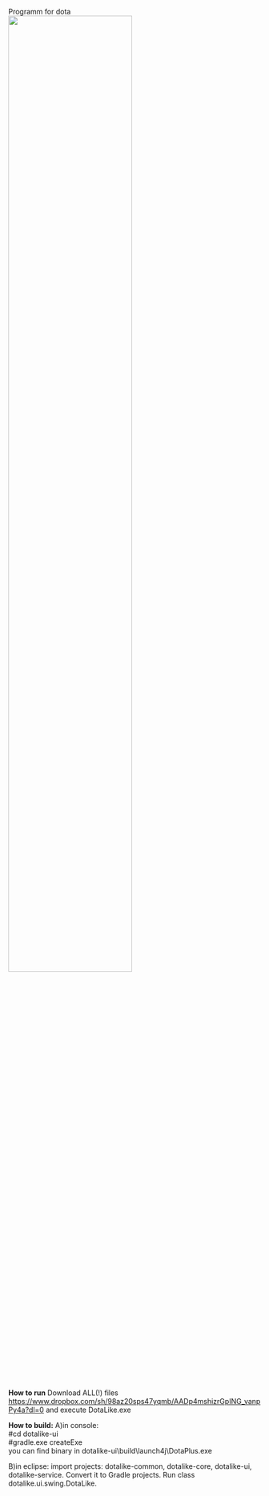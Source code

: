 Programm for dota<br>
<img src="https://gyazo.com/700963e464791723ff0bb4f4ed7e82c4.png" height="70%" width="70%"/>


<b>How to run</b>
Download ALL(!) files https://www.dropbox.com/sh/98az20sps47yqmb/AADp4mshizrGpING_vanpPy4a?dl=0 and execute DotaLike.exe

<b>How to build:</b>
A)in console:<br>
 #cd dotalike-ui<br>
 #gradle.exe createExe<br>
you can find binary in dotalike-ui\build\launch4j\DotaPlus.exe

B)in eclipse:
import projects: dotalike-common, dotalike-core, dotalike-ui, dotalike-service. Convert it to Gradle projects. Run class dotalike.ui.swing.DotaLike.
